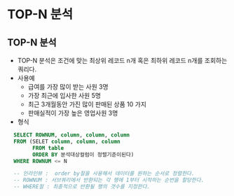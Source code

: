 # TOP-N 분석

## TOP-N 분석
- TOP-N 분석은 조건에 맞는 최상위 레코드 n개 혹은 최하위 레코드 n개를 조회하는 쿼리다.
- 사용예
  + 급여를 가장 많이 받는 사원 3명
  + 가장 최근에 입사한 사원 5명
  + 최근 3개월동안 가진 많이 판매된 상품 10 가지
  + 판매실적이 가장 높은 영업사원 3명
- 형식
```sql
  SELECT ROWNUM, column, column, column
  FROM (SELET column, column, column
        FROM table
        ORDER BY 분석대상컬럼이 정렬기준이된다)
  WHERE ROWNUM <= N

  -- 인라인뷰 :  order by절을 사용해서 데이터를 원하는 순서로 정렬한다.
  -- ROWNUM : 서브쿼리에서 반환되는 각 행에 1부터 시작하는 순번을 할당한다.
  -- WHERE절 : 최종적으로 반환될 행의 갯수를 지정한다.
```







		
